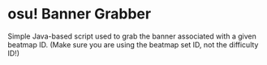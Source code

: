 # osu! Banner Grabber
Simple Java-based script used to grab the banner associated with a given beatmap ID.
(Make sure you are using the beatmap set ID, not the difficulty ID!)
